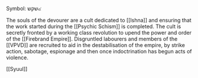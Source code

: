 Symbol: שקש๔

The souls of the devourer are a cult dedicated to [[Ishna]] and ensuring that the work started during the [[Psychic Schism]] is completed. The cult is secretly fronted by a working class revolution to upend the power and order of the [[Firebrand Empire]]. Disgruntled labourers and members of the [[VPVD]] are recruited to aid in the destabilisation of the empire, by strike action, sabotage, espionage and then once indoctrination has begun acts of violence.


[[Syuul]]